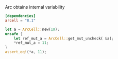 Arc obtains internal variability

```toml
[dependencies]
arcell = "0.1"
```

```rust
let a = ArcCell::new(10);
unsafe {
    let ref_mut_a = ArcCell::get_mut_uncheck( &a);
    *ref_mut_a = 11;
}
assert_eq!(*a, 11);
```